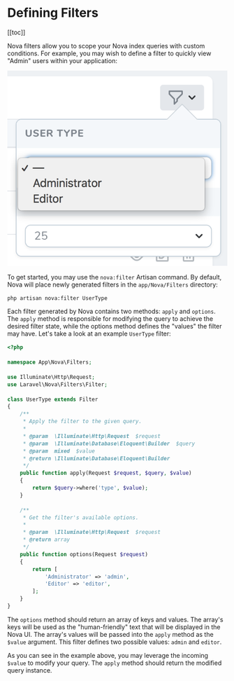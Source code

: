 # Defining Filters

[[toc]]

Nova filters allow you to scope your Nova index queries with custom conditions. For example, you may wish to define a filter to quickly view "Admin" users within your application:

![Filters](./img/filters.png)

To get started, you may use the `nova:filter` Artisan command. By default, Nova will place newly generated filters in the `app/Nova/Filters` directory:

```bash
php artisan nova:filter UserType
```

Each filter generated by Nova contains two methods: `apply` and `options`. The `apply` method is responsible for modifying the query to achieve the desired filter state, while the options method defines the "values" the filter may have. Let's take a look at an example `UserType` filter:

```php
<?php

namespace App\Nova\Filters;

use Illuminate\Http\Request;
use Laravel\Nova\Filters\Filter;

class UserType extends Filter
{
    /**
     * Apply the filter to the given query.
     *
     * @param  \Illuminate\Http\Request  $request
     * @param  \Illuminate\Database\Eloquent\Builder  $query
     * @param  mixed  $value
     * @return \Illuminate\Database\Eloquent\Builder
     */
    public function apply(Request $request, $query, $value)
    {
        return $query->where('type', $value);
    }

    /**
     * Get the filter's available options.
     *
     * @param  \Illuminate\Http\Request  $request
     * @return array
     */
    public function options(Request $request)
    {
        return [
            'Administrator' => 'admin',
            'Editor' => 'editor',
        ];
    }
}
```

The `options` method should return an array of keys and values. The array's keys will be used as the "human-friendly" text that will be displayed in the Nova UI. The array's values will be passed into the `apply` method as the `$value` argument. This filter defines two possible values: `admin` and `editor`.

As you can see in the example above, you may leverage the incoming `$value` to modify your query. The `apply` method should return the modified query instance.
